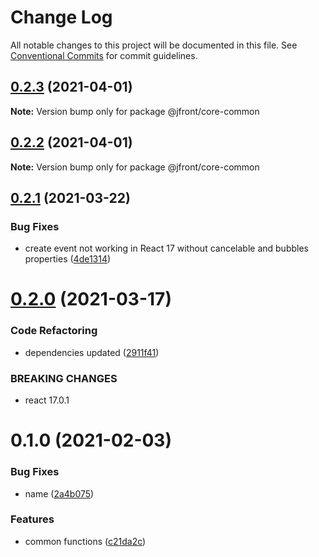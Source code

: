 # Change Log

All notable changes to this project will be documented in this file.
See [Conventional Commits](https://conventionalcommits.org) for commit guidelines.

## [0.2.3](https://github.com/Jepria/jfront-core/compare/@jfront/core-common@0.2.2...@jfront/core-common@0.2.3) (2021-04-01)

**Note:** Version bump only for package @jfront/core-common





## [0.2.2](https://github.com/Jepria/jfront-core/compare/@jfront/core-common@0.2.1...@jfront/core-common@0.2.2) (2021-04-01)

**Note:** Version bump only for package @jfront/core-common





## [0.2.1](https://github.com/Jepria/jfront-core/compare/@jfront/core-common@0.2.0...@jfront/core-common@0.2.1) (2021-03-22)


### Bug Fixes

* create event not working in React 17 without cancelable and bubbles properties ([4de1314](https://github.com/Jepria/jfront-core/commit/4de13140b7fe94dddb4a71f71113b0e9c03ec3b0))





# [0.2.0](https://github.com/Jepria/jfront-core/compare/@jfront/core-common@0.1.0...@jfront/core-common@0.2.0) (2021-03-17)


### Code Refactoring

* dependencies updated ([2911f41](https://github.com/Jepria/jfront-core/commit/2911f419f59a32c538d8fdfce4788aaf90f5b676))


### BREAKING CHANGES

* react 17.0.1





# 0.1.0 (2021-02-03)


### Bug Fixes

* name ([2a4b075](https://github.com/Jepria/jfront-core/commit/2a4b0759a7daebb805490a8f855a1c2685e0a8a2))


### Features

* common functions ([c21da2c](https://github.com/Jepria/jfront-core/commit/c21da2c68d51bf9d3090e6e6316b23b8cbf09b34))
